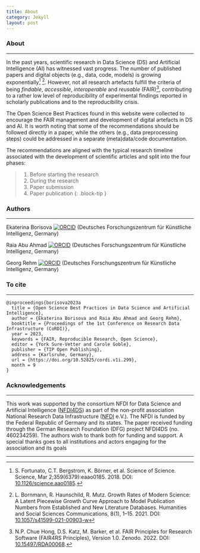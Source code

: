 ```yaml
---
title: About
category: Jekyll
layout: post
---
```


### About
--------------------------------------------------------------------------------------------
In the past years, scientific research in Data Science (DS) and Artificial Intelligence (AI) has witnessed vast progress. The number of published papers and digital objects (e.g., data, code, models) is growing exponentially[^1] [^2]. However, not all research artefacts fulfill the criteria of being *findable*, *accessible*, *interoperable* and *reusable* (FAIR)[^3], contributing to a rather low level of reproducibility of experimental findings reported in scholarly publications and to the reproducibility crisis.

[^1]: S. Fortunato, C.T. Bergstrom, K. Börner, et al. Science of Science. Science, Mar 2;359(6379):eaao0185. 2018. DOI: [10.1126/science.aao0185](https://doi.org/10.1126/science.aao0185).

[^2]: L. Bornmann, R. Haunschild, R. Mutz. Growth Rates of Modern Science: A Latent Piecewise Growth Curve Approach to Model Publication Numbers from Established and New Literature Databases. Humanities and Social Sciences Communications, 8(1), 1–15. 2021. DOI: [10.1057/s41599-021-00903-w](https://doi.org/10.1057/s41599-021-00903-w)

[^3]: N.P. Chue Hong, D.S. Katz, M. Barker, et al. FAIR Principles for Research Software (FAIR4RS Principles), Version 1.0. Zenodo. 2022. DOI: [10.15497/RDA00068](https://doi.org/10.15497/RDA00068).

The Open Science Best Practices found in this website were collected to encourage the FAIR management and development of digital artefacts in DS and AI. It is worth noting that some of the recommendations should be followed directly in a paper, while the others (e.g., data preprocessing steps) could be addressed in a separate (meta)data/code documentation.

The recommendations are aligned with the typical research timeline associated with the development of scientific articles and split into the four phases:
>1. Before starting the research
>2. During the research
>3. Paper submission
>4. Paper publication
{: .block-tip }


### Authors
--------------------------------------------------------------------------------------------

Ekaterina Borisova [![ORCID](https://orcid.org/sites/default/files/images/orcid_16x16.png)](https://orcid.org/0000-0002-3447-9860) (Deutsches Forschungszentrum für Künstliche Intelligenz, Germany)

Raia Abu Ahmad [![ORCID](https://orcid.org/sites/default/files/images/orcid_16x16.png)](https://orcid.org/0009-0004-8720-0116) (Deutsches Forschungszentrum für Künstliche Intelligenz, Germany)

Georg Rehm [![ORCID](https://orcid.org/sites/default/files/images/orcid_16x16.png)](https://orcid.org/0000-0002-7800-1893)  (Deutsches Forschungszentrum für Künstliche Intelligenz, Germany)



### To cite
--------------------------------------------------------------------------------------------
```
@inproceedings{borisova2023a
  title = {Open Science Best Practices in Data Science and Artificial Intelligence},
  author = {Ekaterina Borisova and Raia Abu Ahmad and Georg Rehm},
  booktitle = {Proceedings of the 1st Conference on Research Data Infrastructure (CoRDI)},	
  year = 2023,
  keywords = {FAIR, Reproducible Research, Open Science},	
  editor = {York Sure-Vetter and Carole Goble},
  publisher = {TIP Open Publishing},	
  address = {Karlsruhe, Germany},
  url = {https://doi.org/10.52825/cordi.v1i.299},
  month = 9
}
```

### Acknowledgements
--------------------------------------------------------------------------------------------

This work was supported by the consortium NFDI for Data Science and Artificial Intelligence ([NFDI4DS](https://www.nfdi4datascience.de)) as part of the non-profit association National Research Data Infrastructure ([NFDI](https://www.nfdi.de/?) e.V.). The NFDI is funded by the Federal Republic of Germany and its states. The paper received funding through the German Research Foundation (DFG) project NFDI4DS (no. 460234259). The authors wish to thank both for funding and support. A special thanks goes to all institutions and actors engaging for the association and its goals

--------------------------------------------------------------------------------------------